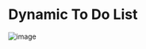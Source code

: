 # Dynamic To Do List

![image](https://github.com/zugzwang03/Angular-SpringBoot-To-Do-List/assets/95460021/bddc5d61-9dfb-46c6-931e-c9f3f693fae2)

